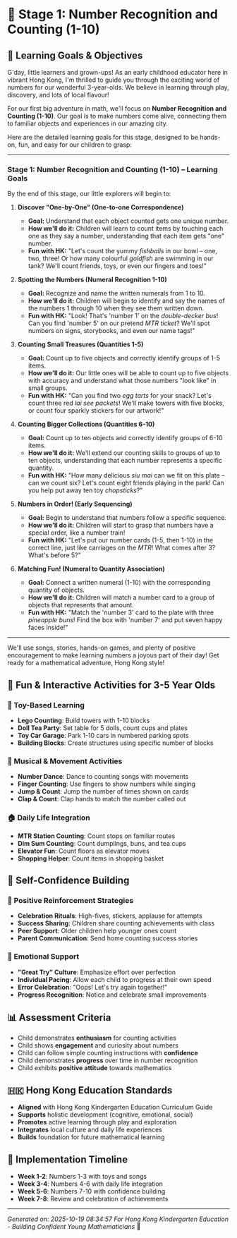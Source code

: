 # 🎯 Stage 1: Number Recognition and Counting (1-10)

## 🌟 Learning Goals & Objectives

G'day, little learners and grown-ups! As an early childhood educator here in vibrant Hong Kong, I'm thrilled to guide you through the exciting world of numbers for our wonderful 3-year-olds. We believe in learning through play, discovery, and lots of local flavour!

For our first big adventure in math, we'll focus on **Number Recognition and Counting (1-10)**. Our goal is to make numbers come alive, connecting them to familiar objects and experiences in our amazing city.

Here are the detailed learning goals for this stage, designed to be hands-on, fun, and easy for our children to grasp:

---

### Stage 1: Number Recognition and Counting (1-10) – Learning Goals

By the end of this stage, our little explorers will begin to:

1.  **Discover "One-by-One" (One-to-one Correspondence)**
    *   **Goal:** Understand that each object counted gets one unique number.
    *   **How we'll do it:** Children will learn to count items by touching each one as they say a number, understanding that each item gets "one" number.
    *   **Fun with HK:** "Let's count the yummy *fishballs* in our bowl – one, two, three! Or how many colourful *goldfish* are swimming in our tank? We'll count friends, toys, or even our fingers and toes!"

2.  **Spotting the Numbers (Numeral Recognition 1-10)**
    *   **Goal:** Recognize and name the written numerals from 1 to 10.
    *   **How we'll do it:** Children will begin to identify and say the names of the numbers 1 through 10 when they see them written down.
    *   **Fun with HK:** "Look! That's 'number 1' on the *double-decker bus*! Can you find 'number 5' on our pretend *MTR ticket*? We'll spot numbers on signs, storybooks, and even our name tags!"

3.  **Counting Small Treasures (Quantities 1-5)**
    *   **Goal:** Count up to five objects and correctly identify groups of 1-5 items.
    *   **How we'll do it:** Our little ones will be able to count up to five objects with accuracy and understand what those numbers "look like" in small groups.
    *   **Fun with HK:** "Can you find two *egg tarts* for your snack? Let's count three red *lai see packets*! We'll make towers with five blocks, or count four sparkly stickers for our artwork!"

4.  **Counting Bigger Collections (Quantities 6-10)**
    *   **Goal:** Count up to ten objects and correctly identify groups of 6-10 items.
    *   **How we'll do it:** We'll extend our counting skills to groups of up to ten objects, understanding that each number represents a specific quantity.
    *   **Fun with HK:** "How many delicious *siu mai* can we fit on this plate – can we count six? Let's count eight friends playing in the park! Can you help put away ten toy *chopsticks*?"

5.  **Numbers in Order! (Early Sequencing)**
    *   **Goal:** Begin to understand that numbers follow a specific sequence.
    *   **How we'll do it:** Children will start to grasp that numbers have a special order, like a number train!
    *   **Fun with HK:** "Let's put our number cards (1-5, then 1-10) in the correct line, just like carriages on the *MTR*! What comes after 3? What's before 5?"

6.  **Matching Fun! (Numeral to Quantity Association)**
    *   **Goal:** Connect a written numeral (1-10) with the corresponding quantity of objects.
    *   **How we'll do it:** Children will match a number card to a group of objects that represents that amount.
    *   **Fun with HK:** "Match the 'number 3' card to the plate with three *pineapple buns*! Find the box with 'number 7' and put seven happy faces inside!"

---

We'll use songs, stories, hands-on games, and plenty of positive encouragement to make learning numbers a joyous part of their day! Get ready for a mathematical adventure, Hong Kong style!

## 🎨 Fun & Interactive Activities for 3-5 Year Olds

### 🧸 Toy-Based Learning
- **Lego Counting**: Build towers with 1-10 blocks
- **Doll Tea Party**: Set table for 5 dolls, count cups and plates
- **Toy Car Garage**: Park 1-10 cars in numbered parking spots
- **Building Blocks**: Create structures using specific number of blocks

### 🎵 Musical & Movement Activities
- **Number Dance**: Dance to counting songs with movements
- **Finger Counting**: Use fingers to show numbers while singing
- **Jump & Count**: Jump the number of times shown on cards
- **Clap & Count**: Clap hands to match the number called out

### 🏠 Daily Life Integration
- **MTR Station Counting**: Count stops on familiar routes
- **Dim Sum Counting**: Count dumplings, buns, and tea cups
- **Elevator Fun**: Count floors as elevator moves
- **Shopping Helper**: Count items in shopping basket

## 🎯 Self-Confidence Building

### 💪 Positive Reinforcement Strategies
- **Celebration Rituals**: High-fives, stickers, applause for attempts
- **Success Sharing**: Children share counting achievements with class
- **Peer Support**: Older children help younger ones count
- **Parent Communication**: Send home counting success stories

### 🌈 Emotional Support
- **"Great Try" Culture**: Emphasize effort over perfection
- **Individual Pacing**: Allow each child to progress at their own speed
- **Error Celebration**: "Oops! Let's try again together!"
- **Progress Recognition**: Notice and celebrate small improvements

## 📊 Assessment Criteria
- Child demonstrates **enthusiasm** for counting activities
- Child shows **engagement** and curiosity about numbers
- Child can follow simple counting instructions with **confidence**
- Child demonstrates **progress** over time in number recognition
- Child exhibits **positive attitude** towards mathematics

## 🇭🇰 Hong Kong Education Standards
- **Aligned** with Hong Kong Kindergarten Education Curriculum Guide
- **Supports** holistic development (cognitive, emotional, social)
- **Promotes** active learning through play and exploration
- **Integrates** local culture and daily life experiences
- **Builds** foundation for future mathematical learning

## 📅 Implementation Timeline
- **Week 1-2**: Numbers 1-3 with toys and songs
- **Week 3-4**: Numbers 4-6 with daily life integration
- **Week 5-6**: Numbers 7-10 with confidence building
- **Week 7-8**: Review and celebration of achievements

---
*Generated on: 2025-10-19 08:34:57*
*For Hong Kong Kindergarten Education - Building Confident Young Mathematicians* 🌟
